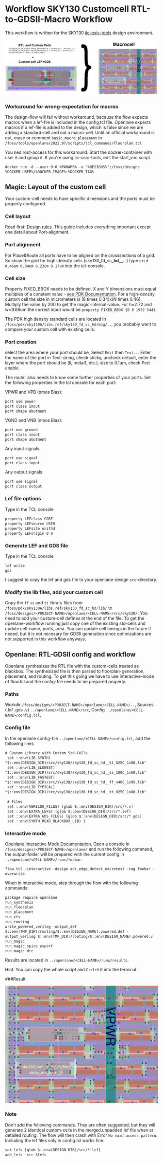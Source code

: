 # Workflow SKY130 Customcell RTL-to-GDSII-Macro Workflow

This workflow is written for the SKY130 [iic-osic-tools](https://github.com/hpretl/iic-osic-tools) design environment.

![workflow](images/Flow.png "Workflow")

### Workaround for wrong-expectation for macros
The design-flow will fail without workaround, because the flow expects macros when a lef-file is included in the config.tcl file. Openlane expects macros if a lef-file is added to the design, which is false since we are adding a standard-cell and not a macro-cell. Until an official workaround is out, erase or comment `basic_macro_placement` in `/foss/tools/openlane/2022.07/scripts/tcl_commands/floorplan.tcl`

You ned root-access for this workaround. Start the docker-container with user `0` and group `0`. 
If you're using iic-osic-tools, edit the start_vnc script.
```
docker run -d --user 0:0 %PARAMS% -v "%DESIGNS%":/foss/designs  %DOCKER_USER%/%DOCKER_IMAGE%:%DOCKER_TAG%
```

## Magic: Layout of the custom cell
Your custom-cell needs to have specific dimensions and the ports must be properly configured.

### Cell layout
Read first: [Design rules](https://github.com/nickson-jose/vsdstdcelldesign). This guide includes everything important except one detail about Port-alignment. 

### Port alignment
For Place&Route all ports have to be aligned on the crosssections of a grid. So show the grid for high-density cells (sky130_fd_sc_**hd**__...) type `grid 0.46um 0.34um 0.23um 0.17um` into the tcl-console.

### Cell size
Property FIXED_BBOX needs to be defined. X and Y dimensions must equal multiples of a constant value - [see PDK Documentation](https://antmicro-skywater-pdk-docs.readthedocs.io/en/latest/contents/libraries/foundry-provided.html).
For a high-density custom cell the size in micrometers is (8 times 0,34)x(N times 0.46). Multiply the value by 200 to get the magic-internal-value. For h=2.72 and w=9.66um the correct input would be `property FIXED_BBOX {0 0 1932 544}`. 

The PDK high density standard cells are located in `/foss/pdk/sky130A/libs.ref/sky130_fd_sc_hd/mag/..`, you probably want to compare your custom cell with existing cells.

### Port creation
select the area where your port should be, Select `Edit` then `Text..`. 
Enter the name of the port in Text-string, check sticky, uncheck default, enter the layer where the port should be (li, metal1, etc.), size to 0.1um, check Port enable.

The router also needs to know some further properties of your ports. Set the following properties in the tcl console for each port:

VPWR and VPB (pmos Bias):
```
port use power
port class inout
port shape abutment
```

VGND and VNB (nmos Bias):
```
port use ground
port class inout
port shape abutment
```

Any input signals:
```
port use signal
port class input
```

Any output signals:
```
port use signal
port class output
```

### Lef file options
Type in the TCL console
```
property LEFclass CORE
property LEFsource USER
property LEFsite unithd
property LEForigin 0 0
```

### Generate LEF and GDS file
Type in the TCL console
```
lef write
gds
```

I suggest to copy the lef and gds file to your openlane-design `src`-directory.

### Modify the lib files, add your custom cell
Copy the `ff` `ss` and `tt` library files from `/foss/pdk/sky130A/libs.ref/sky130_fd_sc_hd/lib/` to `/foss/designs/<PROJECT-NAME>/openlane/<CELL-NAME>/src/sky130/`.
You need to add your custom-cell defines at the end of the file.
To get the openlane-workflow running just copy one of the existing std-cells and update cell-name, ports, area. You can update cell timings in the future if neeed, but it is not necesary for GDSII generation since optimizations are not supported in this workflow anyways.

## Openlane: RTL-GDSII config and workflow
Openlane synthesizes the RTL file with the custom-cells treated as blackbox. The synthesized file is then parsed to floorplan-generation, placement, and routing. To get this going we have to use interactive-mode of flow.tcl and the config-file needs to be prepared properly.
### Paths
Workdir `/foss/designs/<PROJECT-NAME>/openlane/<CELL-NAME>/..`, 
Sources (.lef .gds .v) `../openlane/<CELL-NAME>/src`, 
Config `../openlane/<CELL-NAME>/config.tcl`, 

### Config file
In the openlane config-file `../openlane/<CELL-NAME>/config.tcl`, add the following lines

```
# Custom Library with Custom Std-Cells
 set ::env(LIB_SYNTH) "$::env(DESIGN_DIR)/src/sky130/sky130_fd_sc_hd__tt_025C_1v80.lib"
 set ::env(LIB_SLOWEST) "$::env(DESIGN_DIR)/src/sky130/sky130_fd_sc_hd__ss_100C_1v60.lib"
 set ::env(LIB_FASTEST) "$::env(DESIGN_DIR)/src/sky130/sky130_fd_sc_hd__ff_n40C_1v95.lib"
 set ::env(LIB_TYPICAL) "$::env(DESIGN_DIR)/src/sky130/sky130_fd_sc_hd__tt_025C_1v80.lib"
 
 # Files
 set ::env(VERILOG_FILES) [glob $::env(DESIGN_DIR)/src/*.v]
 set ::env(EXTRA_LEFS) [glob $::env(DESIGN_DIR)/src/*.lef]
 set ::env(EXTRA_GDS_FILES) [glob $::env(DESIGN_DIR)/src/*.gds]
 set ::env(SYNTH_READ_BLACKBOX_LIB) 1
```

### Interactive mode
[Openlane Interactive Mode Documentation](https://openlane-docs.readthedocs.io/en/rtd-develop/doc/advanced_readme.html). Open a console in `/foss/designs/<PROJECT-NAME>/openlane/` and run the following command, the output-folder will be prepared with the current config in `../openlane/<CELL-NAME>/runs/foobar`. 
```
flow.tcl -interactive -design adc_edge_detect_macrotest -tag foobar -overwrite
```
When in interactive mode, step through the flow with the following commands:
```
package require openlane
run_synthesis
run_floorplan
run_placement
run_cts
run_routing
write_powered_verilog -output_def $::env(TMP_DIR)/routing/$::env(DESIGN_NAME).powered.def -output_verilog $::env(TMP_DIR)/routing/$::env(DESIGN_NAME).powered.v 
run_magic
run_magic_spice_export
run_magic_drc
```

Results are located in `../openlane/<CELL-NAME>/runs/results`.

Hint: You can copy the whole script and `Ctrl+V` it into the terminal

###Result

![Result](images/dly5ns_PnR.png "Result of PnR")

### Note
Don't add the following commands. They are often suggested, but they will generate 2 identical custom-cells in the merged.unpadded.lef file when at detailed routing. The flow will then crash with Error `No vaid access pattern`. Including the lef files only in config.tcl works fine.
```
set lefs [glob $::env(DESIGN_DIR)/src/*.lef]
add_lefs -src $lefs
```



